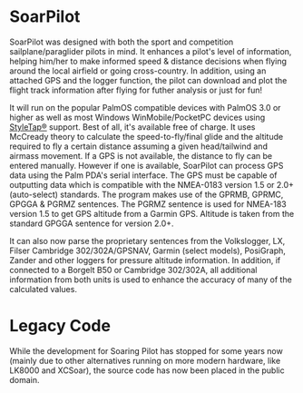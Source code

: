 # SoarPilot

SoarPilot was designed with both the sport and competition sailplane/paraglider pilots in mind. 
It enhances a pilot's level of information, helping him/her to make informed speed & distance decisions when flying around the local airfield or going cross-country. 
In addition, using an attached GPS and the logger function, the pilot can download and plot the flight track information after flying for futher analysis or just for fun!


It will run on the popular PalmOS compatible devices with PalmOS 3.0 or higher as well as most Windows WinMobile/PocketPC devices using [StyleTap®](https://soaringpilot.meansolutions.nl/doku.php/soarpilot:styletap_differences) support. 
Best of all, it's available free of charge. It uses McCready theory to calculate the speed-to-fly/final glide and the altitude required to fly a certain 
distance assuming a given head/tailwind and airmass movement. If a GPS is not available, the distance to fly can be entered manually. 
However if one is available, SoarPilot can process GPS data using the Palm PDA's serial interface. The GPS must be capable of outputting data which is compatible with 
the NMEA-0183 version 1.5 or 2.0+ (auto-select) standards. The program makes use of the GPRMB, GPRMC, GPGGA & PGRMZ sentences. 
The PGRMZ sentence is used for NMEA-183 version 1.5 to get GPS altitude from a Garmin GPS. Altitude is taken from the standard GPGGA sentence for version 2.0+.


It can also now parse the proprietary sentences from the Volkslogger, LX, Filser Cambridge 302/302A/GPSNAV, Garmin (select models), PosiGraph, Zander and 
other loggers for pressure altitude information. In addition, if connected to a Borgelt B50 or Cambridge 302/302A, all additional information from both units 
is used to enhance the accuracy of many of the calculated values.

# Legacy Code
While the development for Soaring Pilot has stopped for some years now (mainly due to other alternatives running on more modern hardware, like LK8000 and XCSoar), 
the source code has now been placed in the public domain.
